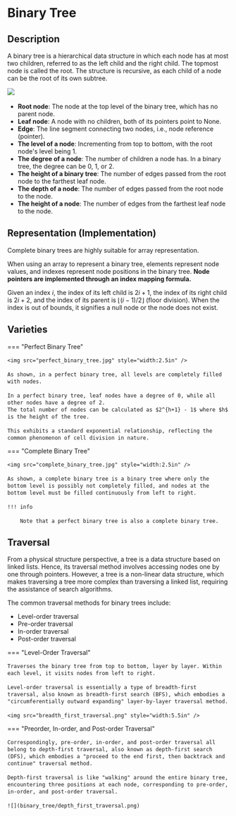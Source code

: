 # Binary Tree

## Description

A binary tree is a hierarchical data structure in which each node has at most two children, referred to as the left child and the right child.
The topmost node is called the root.
The structure is recursive, as each child of a node can be the root of its own subtree.

<img src="overview.jpg" style="width:5.5in" />

- **Root node**: The node at the top level of the binary tree, which has no parent node.
- **Leaf node**: A node with no children, both of its pointers point to None.
- **Edge**: The line segment connecting two nodes, i.e., node reference (pointer).
- **The level of a node**: Incrementing from top to bottom, with the root node's level being 1.
- **The degree of a node**: The number of children a node has. In a binary tree, the degree can be 0, 1, or 2.
- **The height of a binary tree**: The number of edges passed from the root node to the farthest leaf node.
- **The depth of a node**: The number of edges passed from the root node to the node.
- **The height of a node**: The number of edges from the farthest leaf node to the node.

## Representation (Implementation)

Complete binary trees are highly suitable for array representation.

When using an array to represent a binary tree, elements represent node values, and indexes represent node positions in the binary tree.
**Node pointers are implemented through an index mapping formula.**

Given an index $i$, the index of its left child is $2i + 1$, the index of its right child is $2i + 2$, and the index of its parent is $\lfloor (i - 1) / 2 \rfloor$ (floor division).
When the index is out of bounds, it signifies a null node or the node does not exist.

## Varieties

=== "Perfect Binary Tree"

    <img src="perfect_binary_tree.jpg" style="width:2.5in" />

    As shown, in a perfect binary tree, all levels are completely filled with nodes.

    In a perfect binary tree, leaf nodes have a degree of 0, while all other nodes have a degree of 2.
    The total number of nodes can be calculated as $2^{h+1} - 1$ where $h$ is the height of the tree.

    This exhibits a standard exponential relationship, reflecting the common phenomenon of cell division in nature.

=== "Complete Binary Tree"

    <img src="complete_binary_tree.jpg" style="width:2.5in" />

    As shown, a complete binary tree is a binary tree where only the bottom level is possibly not completely filled, and nodes at the bottom level must be filled continuously from left to right.

    !!! info

        Note that a perfect binary tree is also a complete binary tree.

## Traversal

From a physical structure perspective, a tree is a data structure based on linked lists.
Hence, its traversal method involves accessing nodes one by one through pointers.
However, a tree is a non-linear data structure, which makes traversing a tree more complex than traversing a linked list, requiring the assistance of search algorithms.

The common traversal methods for binary trees include:

- Level-order traversal
- Pre-order traversal
- In-order traversal
- Post-order traversal

=== "Level-Order Traversal"

    Traverses the binary tree from top to bottom, layer by layer. Within each level, it visits nodes from left to right.

    Level-order traversal is essentially a type of breadth-first traversal, also known as breadth-first search (BFS), which embodies a "circumferentially outward expanding" layer-by-layer traversal method.

    <img src="breadth_first_traversal.png" style="width:5.5in" />

=== "Preorder, In-order, and Post-order Traversal"

    Correspondingly, pre-order, in-order, and post-order traversal all belong to depth-first traversal, also known as depth-first search (DFS), which embodies a "proceed to the end first, then backtrack and continue" traversal method.

    Depth-first traversal is like "walking" around the entire binary tree, encountering three positions at each node, corresponding to pre-order, in-order, and post-order traversal.

    ![](binary_tree/depth_first_traversal.png)
